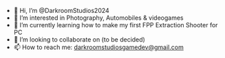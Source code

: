 - 👋 Hi, I’m @DarkroomStudios2024
- 👀 I’m interested in Photography, Automobiles & videogames
- 🌱 I’m currently learning how to make my first FPP Extraction Shooter for PC
- 💞️ I’m looking to collaborate on (to be decided)
- 📫 How to reach me: darkroomstudiosgamedev@gmail.com

<!---
DarkroomStudios2024/DarkroomStudios2024 is a ✨ special ✨ repository because its `README.md` (this file) appears on your GitHub profile.
You can click the Preview link to take a look at your changes.
--->
